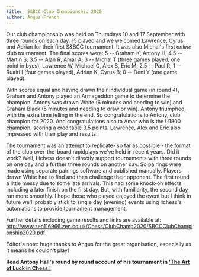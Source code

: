 ```yaml
---
title:  S&BCC Club Championship 2020
author: Angus French
---
```


Our club championship was held on Thursdays 10 and 17 September with
three rounds on each day. 15 played and we welcomed Lawrence, Cyrus and
Adrian for their first S&BCC tournament. It was also Michal's first
*online* club tournament. The final scores were: 5 -- Graham K, Antony
H; 4.5 -- Martin S; 3.5 -- Alan R, Amar A; 3 -- Michal T (three games
played, one point in byes), Lawrence W, Michael C, Alex S, Eric M; 2.5
-- Paul R; 1 -- Ruairi I (four games played), Adrian K, Cyrus B; 0 --
Deni Y (one game played).

With scores equal and having drawn their individual game (in round 4),
Graham and Antony played an Armageddon game to determine the champion.
Antony was drawn White (6 minutes and needing to win) and Graham Black
(5 minutes and needing to draw or win). Antony triumphed, with the extra
time telling in the end. So congratulations to Antony, club champion for
2020. And congratulations also to Amar who is the U1800 champion,
scoring a creditable 3.5 points. Lawrence, Alex and Eric also impressed
with their play and results.

The tournament was an attempt to replicate- so far as possible - the
format of the club over-the-board rapidplays we've held in recent years.
Did it work? Well, Lichess doesn't directly support tournaments with
three rounds on one day and a further three rounds on another day. So
pairings were made using separate pairings software and published
manually. Players drawn White had to find and then challenge their
opponent. The first round a little messy due to some late arrivals. This
had some knock-on effects including a later finish on the first day.
But, with familiarity, the second day ran more smoothly. I hope those
who played enjoyed the event but I think in future we'll probably stick
to single day (evening) events using lichess's automations to provide
tournament management.

Further details including game results and links are available at:
<http://www.zen116966.zen.co.uk/Chess/ClubChamp2020/SBCCClubChampionship2020.pdf>.

Editor's note: huge thanks to Angus for the great organisation,
especially as it means he couldn't play!

**Read Antony Hall's round by round account of his tournament in ['The
Art of Luck in Chess.'](http://streathamchess.org.uk/2020/10/15/luck-in-chess.html)**
